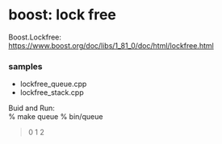 boost: lock free
===============

 Boost.Lockfree:  
https://www.boost.org/doc/libs/1_81_0/doc/html/lockfree.html  

### samples
- lockfree_queue.cpp
- lockfree_stack.cpp


Buid and Run:  
% make queue
% bin/queue
> 0
> 1
> 2


   
